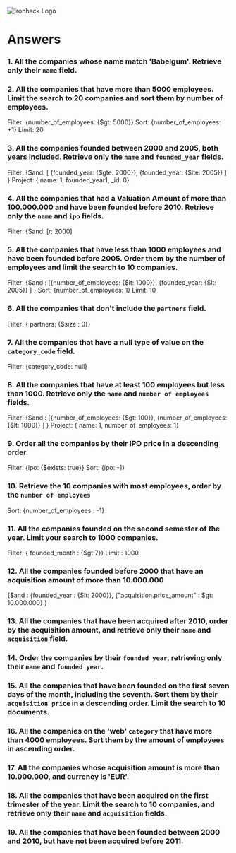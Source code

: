 ![Ironhack Logo](https://i.imgur.com/1QgrNNw.png)

# Answers

### 1. All the companies whose name match 'Babelgum'. Retrieve only their `name` field.

<!-- Your Code Goes Here -->

### 2. All the companies that have more than 5000 employees. Limit the search to 20 companies and sort them by **number of employees**.

Filter: {number_of_employees: {$gt: 5000}}
Sort: {number_of_employees: +1}
Limit: 20

### 3. All the companies founded between 2000 and 2005, both years included. Retrieve only the `name` and `founded_year` fields.

Filter: {$and: [ {founded_year: {$gte: 2000}}, {founded_year: {$lte: 2005}} ] }
Project: { name: 1, founded_year1, _id: 0}

### 4. All the companies that had a Valuation Amount of more than 100.000.000 and have been founded before 2010. Retrieve only the `name` and `ipo` fields.

Filter: 
{$and: [r: 2000] 


### 5. All the companies that have less than 1000 employees and have been founded before 2005. Order them by the number of employees and limit the search to 10 companies.

Filter: {$and : [{number_of_employees: {$lt: 1000}}, {founded_year: {$lt: 2005}} ] }
Sort: {number_of_employees: 1}
Limit: 10

### 6. All the companies that don't include the `partners` field.

Filter: { partners: {$size : 0}}

### 7. All the companies that have a null type of value on the `category_code` field.

Filter: {category_code: null}

### 8. All the companies that have at least 100 employees but less than 1000. Retrieve only the `name` and `number of employees` fields.

Filter: {$and : [{number_of_employees: {$gt: 100}}, {number_of_employees: {$lt: 1000}} ] }
Project: { name: 1, number_of_employees: 1}

### 9. Order all the companies by their IPO price in a descending order.

Filter: {ipo: {$exists: true}}
Sort: {ipo: -1}

### 10. Retrieve the 10 companies with most employees, order by the `number of employees`

Sort: {number_of_employees : -1}

### 11. All the companies founded on the second semester of the year. Limit your search to 1000 companies.

Filter: { founded_month : {$gt:7}}
Limit : 1000

### 12. All the companies founded before 2000 that have an acquisition amount of more than 10.000.000

{$and : {founded_year : {$lt: 2000}}, {"acquisition.price_amount" : $gt: 10.000.000} }

### 13. All the companies that have been acquired after 2010, order by the acquisition amount, and retrieve only their `name` and `acquisition` field.

<!-- Your Code Goes Here -->

### 14. Order the companies by their `founded year`, retrieving only their `name` and `founded year`.

<!-- Your Code Goes Here -->

### 15. All the companies that have been founded on the first seven days of the month, including the seventh. Sort them by their `acquisition price` in a descending order. Limit the search to 10 documents.

<!-- Your Code Goes Here -->

### 16. All the companies on the 'web' `category` that have more than 4000 employees. Sort them by the amount of employees in ascending order.

<!-- Your Code Goes Here -->

### 17. All the companies whose acquisition amount is more than 10.000.000, and currency is 'EUR'.

<!-- Your Code Goes Here -->

### 18. All the companies that have been acquired on the first trimester of the year. Limit the search to 10 companies, and retrieve only their `name` and `acquisition` fields.

<!-- Your Code Goes Here -->

### 19. All the companies that have been founded between 2000 and 2010, but have not been acquired before 2011.

<!-- Your Code Goes Here -->
